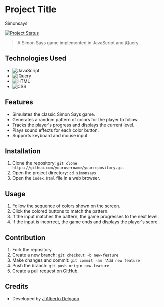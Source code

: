 # Project Title

Simonsays

[![Project Status](https://img.shields.io/badge/status-in%20progress-brightgreen)](https://github.com/yourusername/yourrepository)

> A Simon Says game implemented in JavaScript and jQuery.

## Technologies Used

- ![JavaScript](https://img.shields.io/badge/-JavaScript-yellow)
- ![jQuery](https://img.shields.io/badge/-jQuery-blue)
- ![HTML](https://img.shields.io/badge/-HTML-orange)
- ![CSS](https://img.shields.io/badge/-CSS-blueviolet)

## Features

- Simulates the classic Simon Says game.
- Generates a random pattern of colors for the player to follow.
- Tracks the player's progress and displays the current level.
- Plays sound effects for each color button.
- Supports keyboard and mouse input.

## Installation

1. Clone the repository: `git clone https://github.com/yourusername/yourrepository.git`
2. Open the project directory: `cd simonsays`
3. Open the `index.html` file in a web browser.

## Usage

1. Follow the sequence of colors shown on the screen.
2. Click the colored buttons to match the pattern.
3. If the input matches the pattern, the game progresses to the next level.
4. If the input is incorrect, the game ends and displays the player's score.

## Contribution

1. Fork the repository.
2. Create a new branch: `git checkout -b new-feature`
3. Make changes and commit: `git commit -am 'Add new feature'`
4. Push the branch: `git push origin new-feature`
5. Create a pull request on GitHub.

## Credits

- Developed by [J.Alberto Delgado](https://github.com/yourusername).


